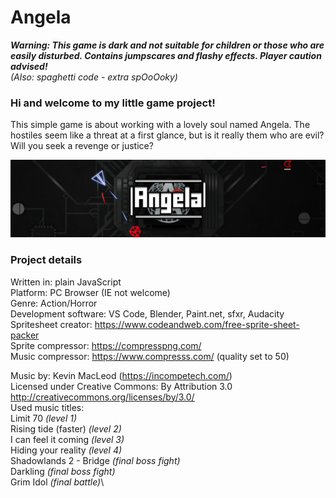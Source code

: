 # Angela

**_Warning: This game is dark and not suitable for children or those who are easily disturbed. Contains jumpscares and flashy effects. Player caution advised!_**\
_(Also: spaghetti code - extra spOoOoky)_

### Hi and welcome to my little game project!

This simple game is about working with a lovely soul named Angela. The hostiles seem like a threat at a first glance, but is it really them who are evil? Will you seek a revenge or justice?

![alt text](banner.png)

### Project details

Written in: plain JavaScript\
Platform: PC Browser (IE not welcome)\
Genre: Action/Horror\
Development software: VS Code, Blender, Paint.net, sfxr, Audacity\
Spritesheet creator: https://www.codeandweb.com/free-sprite-sheet-packer  
Sprite compressor: https://compresspng.com/  
Music compressor: https://www.compresss.com/ (quality set to 50)

Music by: Kevin MacLeod (https://incompetech.com/)  
Licensed under Creative Commons: By Attribution 3.0\
http://creativecommons.org/licenses/by/3.0/  
Used music titles:\
Limit 70 _(level 1)_\
Rising tide (faster) _(level 2)_\
I can feel it coming _(level 3)_\
Hiding your reality _(level 4)_\
Shadowlands 2 - Bridge _(final boss fight)_\
Darkling _(final boss fight)_\
Grim Idol _(final battle)_\
